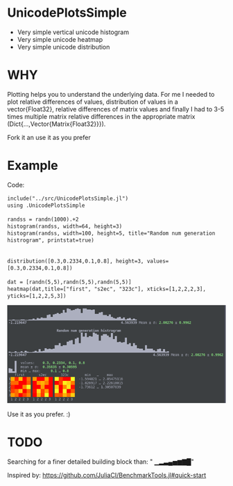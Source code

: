 # UnicodePlotsSimple
- Very simple vertical unicode histogram
- Very simple unicode heatmap
- Very simple unicode distribution 


# WHY
Plotting helps you to understand the underlying data. For me I needed to plot relative differences of values, distribution of values in a vector{Float32}, relative differences of matrix values and finally I had to 3-5 times multiple matrix relative differences in the appropriate matrix (Dict{...,Vector{Matrix{Float32}}}). 

Fork it an use it as you prefer

# Example
Code:
```
include("../src/UnicodePlotsSimple.jl")
using .UnicodePlotsSimple

randss = randn(1000).+2
histogram(randss, width=64, height=3)
histogram(randss, width=100, height=5, title="Random num generation histrogram", printstat=true)


distribution([0.3,0.2334,0.1,0.8], height=3, values=[0.3,0.2334,0.1,0.8])

dat = [randn(5,5),randn(5,5),randn(5,5)]
heatmap(dat,title=["first", "s2ec", "323c"], xticks=[1,2,2,2,3], yticks=[1,2,2,5,3])
```
![test.jl example](/assets/test.jl.example.png)

Use it as you prefer. :)

# TODO
Searching for a finer detailed building block than: " ▁▂▃▄▅▆▇█"


Inspired by: https://github.com/JuliaCI/BenchmarkTools.jl#quick-start
